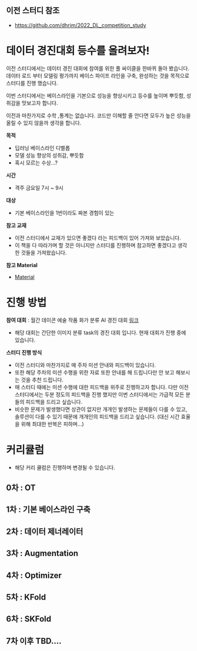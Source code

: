 ## 이전 스터디 참조 
  - https://github.com/dhrim/2022_DL_competition_study

# 데이터 경진대회 등수를 올려보자! 
이전 스터디에서는 데이터 경진 대회에 참여를 위한 풀 싸이클을 한바퀴 돌아 봤습니다. 데이터 로드 부터 모델링 평가까지 베이스 파이프 라인을 구축, 완성하는 것을 목적으로 스터디를 진행 했습니다. 

이번 스터디에서는 베이스라인을 기본으로 성능을 향상시키고 등수를 높이며 뿌듯함, 성취감을 맛보고자 합니다. 

이전과 마찬가지로 수학 ,통계는 없습니다. 코드만 이해할 줄 안다면 모두가 높은 성능을 올릴 수 있지 않을까 생각을 합니다. 

**목적**
- 딥러닝 베이스라인 디벨롭 
- 모델 성능 향상의 성취감, 뿌듯함 
- 혹시 모르는 수상...?

**시간** 
- 격주 금요일 7시 ~ 9시 

**대상**
- 기본 베이스라인을 1번이라도 짜본 경험이 있는 

**참고 교재** 
- 이전 스터디에서 교재가 있으면 좋겠다 라는 피드백이 있어 가져와 보았습니다. 
- 이 책을 다 따라가며 할 것은 아니지만 스터디를 진행하며 참고하면 좋겠다고 생각한 것들을 가져왔습니다. 

**참고 Material** 
- [Material](https://github.com/dhrim/2022_DL_competition_study/blob/master/material_index.md)

# 진행 방법 

**참여 대회** : 월간 데이콘 에술 작품 화가 분류 AI 경진 대회 [링크](https://dacon.io/competitions/official/236006/overview/description)
- 해당 대회는 간단한 이미지 분류 task의 경진 대회 입니다. 현재 대회가 진행 중에 있습니다. 

**스터디 진행 방식** 
- 이전 스터디와 마찬가지로 매 주차 미션 안내와 피드백이 있습니다. 
- 또한 해당 주차의 미션 수행을 위한 자료 또한 안내를 해 드립니다만 안 보고 해보시는 것을 추천 드립니다. 
- 매 스터디 때에는 미션 수행에 대한 피드백을 위주로 진행하고자 합니다. 다만 이전 스터디에서는 두분 정도의 피드백을 진행 했지만 이번 스터디에서는 가급적 모든 분들의 피드백을 드리고 싶습니다. 
- 비슷한 문제가 발생했다면 상관이 없지만 개개인 발생하는 문제들이 다를 수 있고, 솔루션이 다를 수 있기 때문에 개개인의 피드백을 드리고 싶습니다. (대신 시간 효율을 위해 최대한 반복은 피하며...)


# 커리큘럼 
- 해당 커리 큘럼은 진행하며 변경될 수 있습니다. 
## 0차 : OT 

## 1차 : 기본 베이스라인 구축 

## 2차 : 데이터 제너레이터 

## 3차 : Augmentation 

## 4차 : Optimizer

## 5차 : KFold 

## 6차 : SKFold 

## 7차 이후 TBD.... 
